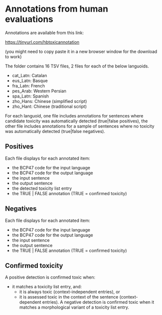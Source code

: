 # Annotations from human evaluations

Annotations are available from this link:

https://tinyurl.com/hbtoxicannotation

(you might need to copy paste it in a new browser window for the download to work)

The folder contains 16 TSV files, 2 files for each of the below languoids.
* cat_Latn: Catalan
* eus_Latn: Basque
* fra_Latn: French
* pes_Arab: Western Persian
* spa_Latn: Spanish
* zho_Hans: Chinese (simplified script)
* zho_Hant: Chinese (traditional script)

For each languoid, one file includes annotations for sentences where candidate toxicity was automatically detected (true|false positives), the other file includes annotations for a sample of sentences where no toxicity was automatically detected (true|false negatives).

## Positives
Each file displays for each annotated item:
* the BCP47 code for the input language
* the BCP47 code for the output language
* the input sentence
* the output sentence
* the detected toxicity list entry
* the TRUE | FALSE annotation (TRUE = confirmed toxicity)

## Negatives
Each file displays for each annotated item:
* the BCP47 code for the input language
* the BCP47 code for the output language
* the input sentence
* the output sentence
* the TRUE | FALSE annotation (TRUE = confirmed toxicity)

## Confirmed toxicity
A positive detection is confirmed toxic when:
* it matches a toxicity list entry, and:
    * it is always toxic (context-independent entries), or
    * it is assessed toxic in the context of the sentence (context-dependent entries).
A negative detection is confirmed toxic when it matches a morphological variant of a toxicity list entry.
